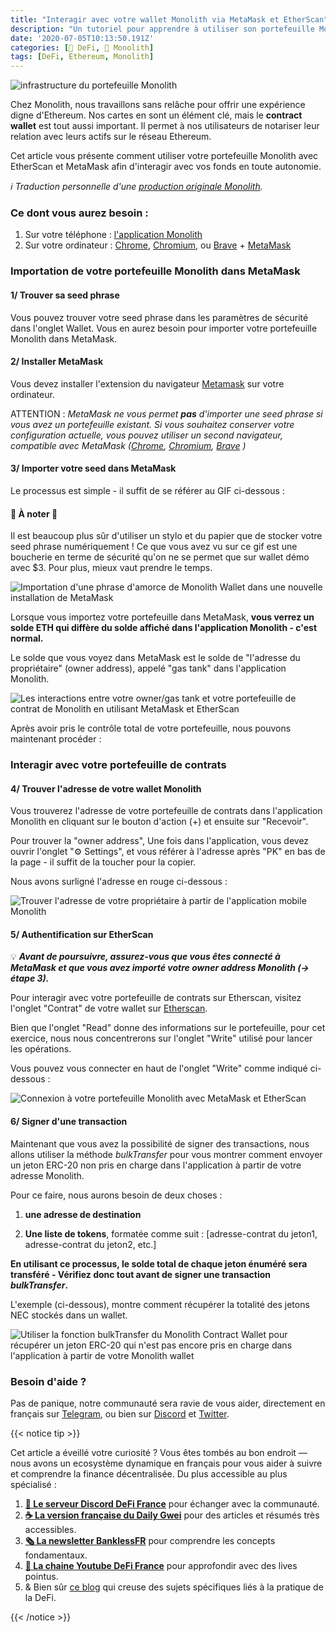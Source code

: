 ```yaml
---
title: "Interagir avec votre wallet Monolith via MetaMask et EtherScan" 
description: "Un tutoriel pour apprendre à utiliser son portefeuille Monolith avec MetaMask et EtherScan, utile pour interagir avec des tokens non supportés, ou en tant que processus de secours."
date: '2020-07-05T10:13:50.191Z'
categories: [🌌 DeFi, 👾 Monolith]
tags: [DeFi, Ethereum, Monolith]
---
```


![infrastructure du portefeuille Monolith](/img/2020/monolith-metamask-etherscan/cover.jpeg)

Chez Monolith, nous travaillons sans relâche pour offrir une expérience digne d'Ethereum. Nos cartes en sont un élément clé, mais le **contract wallet** est tout aussi important. Il permet à nos utilisateurs de notariser leur relation avec leurs actifs sur le réseau Ethereum.

Cet article vous présente comment utiliser votre portefeuille Monolith avec EtherScan et MetaMask afin d'interagir avec vos fonds en toute autonomie.

_ℹ Traduction personnelle d'une [production originale Monolith](https://medium.com/monolith/importing-using-your-monolith-wallet-with-metamask-and-etherscan-a22862283929)._

### Ce dont vous aurez besoin :

1. Sur votre téléphone : [l'application Monolith](https://monolith.app.link/ETH-IS-MONEY)
2. Sur votre ordinateur : [Chrome](https://www.google.com/chrome/), [Chromium](https://www.chromium.org/), ou [Brave](https://brave.com) + [MetaMask](https://metamask.io/)

### Importation de votre portefeuille Monolith dans MetaMask

#### 1/ Trouver sa seed phrase

Vous pouvez trouver votre seed phrase dans les paramètres de sécurité dans l'onglet Wallet. Vous en aurez besoin pour importer votre portefeuille Monolith dans MetaMask.

#### 2/ Installer MetaMask

Vous devez installer l'extension du navigateur [Metamask](http://metamask.io) sur votre ordinateur.

ATTENTION : _MetaMask ne vous permet **pas** d'importer une seed phrase si vous avez un portefeuille existant. Si vous souhaitez conserver votre configuration actuelle, vous pouvez utiliser un second navigateur, compatible avec MetaMask ([Chrome](https://www.google.com/chrome/), [Chromium](https://www.chromium.org/), [Brave](https://brave.com) )_

#### 3/ Importer votre seed dans MetaMask

Le processus est simple - il suffit de se référer au GIF ci-dessous :

#### 🚨 À noter 🚨

Il est beaucoup plus sûr d'utiliser un stylo et du papier que de stocker votre seed phrase numériquement ! Ce que vous avez vu sur ce gif est une boucherie en terme de sécurité qu'on ne se permet que sur wallet démo avec $3. Pour plus, mieux vaut prendre le temps.

![Importation d'une phrase d'amorce de Monolith Wallet dans une nouvelle installation de MetaMask](/img/2020/monolith-metamask-etherscan/1-import.gif)

Lorsque vous importez votre portefeuille dans MetaMask, **vous verrez un solde ETH qui diffère du solde affiché dans l'application Monolith - c'est normal.**

Le solde que vous voyez dans MetaMask est le solde de "l'adresse du propriétaire" (owner address), appelé "gas tank" dans l'application Monolith.

![Les interactions entre votre owner/gas tank et votre portefeuille de contrat de Monolith en utilisant MetaMask et EtherScan](/img/2020/monolith-metamask-etherscan/2-owner-address.png)

Après avoir pris le contrôle total de votre portefeuille, nous pouvons maintenant procéder :

### Interagir avec votre portefeuille de contrats

#### 4/ Trouver l'adresse de votre wallet Monolith

Vous trouverez l'adresse de votre portefeuille de contrats dans l'application Monolith en cliquant sur le bouton d'action (+) et ensuite sur "Recevoir".

Pour trouver la "owner address",  Une fois dans l'application, vous devez ouvrir l'onglet "⚙ Settings", et vous référer à l'adresse après "PK" en bas de la page - il suffit de la toucher pour la copier.

Nous avons surligné l'adresse en rouge ci-dessous :

![Trouver l'adresse de votre propriétaire à partir de l'application mobile Monolith](/img/2020/monolith-metamask-etherscan/3-trouver-son-owner.jpeg)

#### 5/ Authentification sur EtherScan

💡 **_Avant de poursuivre, assurez-vous que vous êtes connecté à MetaMask et que vous avez importé votre owner address Monolith (-> étape 3)._**

Pour interagir avec votre portefeuille de contrats sur Etherscan, visitez l'onglet "Contrat" de votre wallet sur [Etherscan](https://etherscan.io/). 

Bien que l'onglet "Read" donne des informations sur le portefeuille, pour cet exercice, nous nous concentrerons sur l'onglet "Write" utilisé pour lancer les opérations.

Vous pouvez vous connecter en haut de l'onglet "Write" comme indiqué ci-dessous :

![Connexion à votre portefeuille Monolith avec MetaMask et EtherScan](/img/2020/monolith-metamask-etherscan/4-authentication.gif)

#### 6/ Signer d'une transaction

Maintenant que vous avez la possibilité de signer des transactions, nous allons utiliser la méthode _bulkTransfer_ pour vous montrer comment envoyer un jeton ERC-20 non pris en charge dans l'application à partir de votre adresse Monolith.

Pour ce faire, nous aurons besoin de deux choses :

1. **une adresse de destination**

1. **Une liste de tokens**, formatée comme suit : [adresse-contrat du jeton1, adresse-contrat du jeton2, etc.]

**En utilisant ce processus, le solde total de chaque jeton énuméré sera transféré - Vérifiez donc tout avant de signer une transaction _bulkTransfer_.**

L'exemple (ci-dessous), montre comment récupérer la totalité des jetons NEC stockés dans un wallet.

![Utiliser la fonction *bulkTransfer* du Monolith Contract Wallet pour récupérer un jeton ERC-20 qui n'est pas encore pris en charge dans l'application à partir de votre Monolith wallet](/img/2020/monolith-metamask-etherscan/5-transaction.gif)

### Besoin d'aide ?

Pas de panique, notre communauté sera ravie de vous aider, directement en français sur [Telegram](https://t.me/Monolith_fr), ou bien sur [Discord](https://discord.gg/6UsVxu) et [Twitter](http://twitter.com/Monolith_web3).

{{< notice tip >}}

Cet article a éveillé votre curiosité ? Vous êtes tombés au bon endroit — nous avons un ecosystème dynamique en français pour vous aider à suivre et comprendre la finance décentralisée. Du plus accessible au plus spécialisé :
1. **[💬 Le serveur Discord DeFi France](https://discord.gg/3bWZcK2)** pour échanger avec la communauté.
2. **[☕ La version française du Daily Gwei](https://thedailygweifr.substack.com/)** pour des articles et résumés très accessibles.
3. **[🗞 La newsletter BanklessFR](https://banklessfr.substack.com/)** pour comprendre les concepts fondamentaux.
4. **[🎥 La chaine Youtube DeFi France](https://www.youtube.com/channel/UCefQC4Y-X9MBRuYBKc2waiQ)** pour approfondir avec des lives pointus.
5. & Bien sûr [ce blog](/fr/) qui creuse des sujets spécifiques liés à la pratique de la DeFi.

{{< /notice >}}
